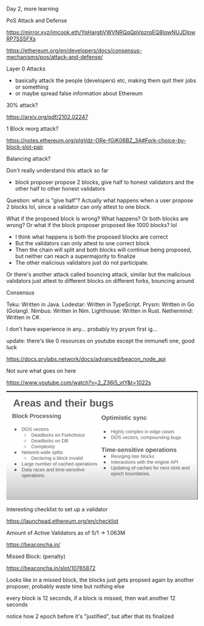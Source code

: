 Day 2, more learning

PoS Attack and Defense

https://mirror.xyz/jmcook.eth/YqHargbVWVNRQqQpVpzrqEQ8IqwNUJDIpwRP7SS5FXs

https://ethereum.org/en/developers/docs/consensus-mechanisms/pos/attack-and-defense/


Layer 0 Attacks

- basically attack the people (developers) etc, making them quit their jobs or something
- or maybe spread false information about Ethereum




30% attack? 

https://arxiv.org/pdf/2102.02247

1 Block reorg attack?

https://notes.ethereum.org/plgVdz-ORe-fGjK06BZ_3A#Fork-choice-by-block-slot-pair

Balancing attack?

Don't really understand this attack so far

- block proposer propose 2 blocks, give half to honest validators and the other half to other honest validators

Question: what is "give half"? Actually what happens when a user propose 2 blocks lol, since a validator can only attest to one block. 

What if the proposed block is wrong? What happens? Or both blocks are wrong? Or what if the block proposer proposed like 1000 blocks? lol

- I think what happens is both the proposed blocks are correct
- But the validators can only attest to one correct block
- Then the chain will split and both blocks will continue being proposed, but neither can reach a supermajority to finalize
- The other malicious validators just do not participate.

Or there's another attack called bouncing attack, similar but the malicious validators just attest to different blocks on different forks, bouncing around


Consensus

Teku: Written in Java.
Lodestar: Written in TypeScript.
Prysm: Written in Go (Golang).
Nimbus: Written in Nim.
Lighthouse: Written in Rust.
Nethermind: Written in C#.

I don't have experience in any... probably try prysm first ig...

update: there's like 0 resources on youtube except the immunefi one, good luck

https://docs.prylabs.network/docs/advanced/beacon_node_api

Not sure what goes on here

https://www.youtube.com/watch?v=2_Z36i5_vtY&t=1022s

![Areas of attack](image.png)

Interesting checklist to set up a validator

https://launchpad.ethereum.org/en/checklist

Amount of Active Validators as of 5/1 -> 1.063M

https://beaconcha.in/

Missed Block: (penalty)

https://beaconcha.in/slot/10765872

Looks like in a missed block, the blocks just gets propsed again by another proposer, probably waste time but nothing else

every block is 12 seconds, if a block is missed, then wait another 12 seconds

notice how 2 epoch before it's "justified", but after that its finalized